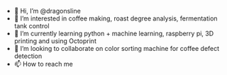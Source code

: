 - 👋 Hi, I’m @dragonsline
- 👀 I’m interested in coffee making, roast degree analysis, fermentation tank control
- 🌱 I’m currently learning python + machine learning, raspberry pi, 3D printing and using Octoprint
- 💞️ I’m looking to collaborate on color sorting machine for coffee defect detection
- 📫 How to reach me

<!---
dragonsline/dragonsline is a ✨ special ✨ repository because its `README.md` (this file) appears on your GitHub profile.
You can click the Preview link to take a look at your changes.
--->
